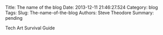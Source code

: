 Title: The name of the blog
Date: 2013-12-11 21:46:27.524
Category: blog
Tags: 
Slug: The-name-of-the-blog
Authors: Steve Theodore
Summary: pending

Tech Art Survival Guide



